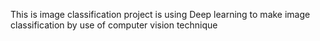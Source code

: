 This is image classification project is using Deep learning to make image classification by use of computer vision technique
